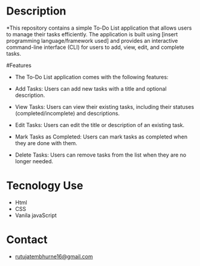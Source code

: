 # Description
  *This repository contains a simple To-Do List application that allows users to manage their tasks efficiently. The application is built using [insert programming language/framework used] and provides an interactive 
   command-line interface (CLI) for users to add, view, edit, and complete tasks.




#Features 
  * The To-Do List application comes with the following features:

  * Add Tasks: Users can add new tasks with a title and optional description.

  * View Tasks: Users can view their existing tasks, including their statuses (completed/incomplete) and descriptions.

  * Edit Tasks: Users can edit the title or description of an existing task.

  * Mark Tasks as Completed: Users can mark tasks as completed when they are done with them.

  * Delete Tasks: Users can remove tasks from the list when they are no longer needed.

# Tecnology Use
  * Html
  * CSS
  * Vanila javaScript
 # Contact 
 * rutujatembhurne16@gmail.com
